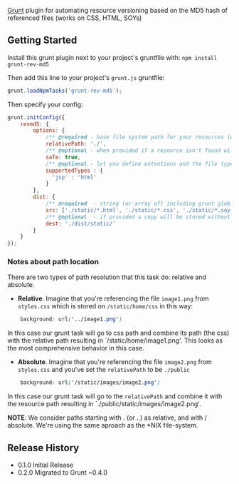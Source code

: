 [Grunt][grunt] plugin for automating resource versioning based on the MD5 hash of referenced files (works on CSS, HTML, SOYs)

## Getting Started

Install this grunt plugin next to your project's gruntfile with: `npm install grunt-rev-md5`

Then add this line to your project's `grunt.js` gruntfile:

```javascript
grunt.loadNpmTasks('grunt-rev-md5');
```

Then specify your config:

```javascript
grunt.initConfig({
    revmd5: {
        options: {
            /** @required - base file system path for your resources (which MD5 will be calculated) */
            relativePath: './',
            /** @optional - when provided if a resource isn't found will fail with a warning */
            safe: true,
            /** @optional - let you define extentions and the file types (html or css). If not provided, a default set of types will be used. */
            supportedTypes : {
              'jsp' : 'html'
            }
        },
        dist: {
            /** @required  - string (or array of) including grunt glob variables */
            src: ['./static/*.html', './static/*.css', './static/*.soy'],
            /** @optional  - if provided a copy will be stored without modifying original file */
            dest: './dist/static/'
        }
    }
});
```
### Notes about path location

There are two types of path resolution that this task do: relative and absolute.

- __Relative__. Imagine that you're referencing the file `image1.png` from `styles.css` which is
stored on `/static/home/css` in this way:

```css
    background: url('../image1.png')
```

In this case our grunt task will go to css path and combine its path (the css) with the relative
path resulting in `/static/home/image1.png'. This looks as the most comprehensive behavior in
this case.

- __Absolute__. Imagine that you're referencing the file `image2.png` from `styles.css` and you've
set the `relativePath` to be `./public`

```css
    background: url('/static/images/image2.png')
```

In this case our grunt task will go to the `relativePath` and combine it with the resource path
resulting in `./public/static/images/image2.png'.

**NOTE**: We consider paths starting with . (or ..) as relative, and with / absolute. We're using
the same aproach as the *NIX file-system.

## Release History
* 0.1.0 Initial Release
* 0.2.0 Migrated to Grunt ~0.4.0

[grunt]: https://github.com/cowboy/grunt
